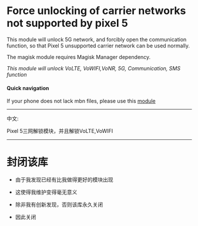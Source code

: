 # Force unlocking of carrier networks not supported by pixel 5
This module will unlock 5G network, and forcibly open the communication function, so that Pixel 5 unsupported carrier network can be used normally.

The magisk module requires Magisk Manager dependency.

*This module will unlock VoLTE, VoWIFI,VoNR, 5G, Communication, SMS function*

#### Quick navigation
If your phone does not lack mbn files, please use this [module](https://github.com/ender-zhao/Pixel-5-operator-network-unlock/releases/tag/1-Mini)
****
中文:

Pixel 5三网解锁模块，并且解锁VoLTE,VoWIFI
****
# 封闭该库
* 由于我发现已经有比我做得更好的模块出现
* 这使得我维护变得毫无意义
* 除非我有创新发现，否则该库永久关闭

* 因此关闭

